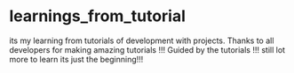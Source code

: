 # learnings_from_tutorial
its my learning from tutorials of development with projects. Thanks to all developers for making amazing tutorials !!!
Guided by the tutorials !!! still lot more to learn its just the beginning!!!

